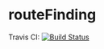 # routeFinding
Travis CI: [![Build Status](https://travis-ci.org/jason19956779/routeFinding.svg?branch=master)](https://travis-ci.org/jason19956779/routeFinding)
